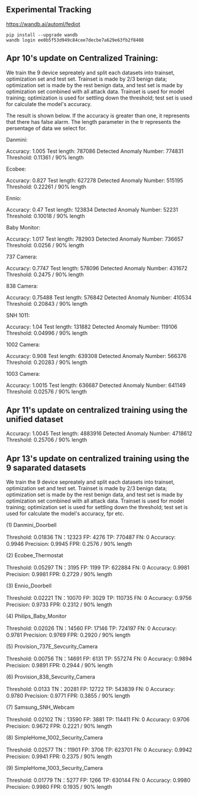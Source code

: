 ## Experimental Tracking
https://wandb.ai/automl/fediot

```
pip install --upgrade wandb
wandb login ee0b5f53d949c84cee7decbe7a629e63fb2f8408
```

## Apr 10's update on Centralized Training:

We train the 9 device sepreately and split each datasets into trainset, optimization set and test set. 
Trainset is made by 2/3 benign data; optimization set is made by the rest benign data, and test set is made by optimization set combined with all attack data.
Trainset is used for model training; optimization is used for settling down the threshold; test set is used for calculate the model's accuracy.

The result is shown below. If the accuracy is greater than one, it represents that there has false alarm. The length parameter in the tr represents the persentage of data we select for.

Danmini:

Accuracy: 1.005
Test length: 787086
Detected Anomaly Number: 774831
Threshold: 0.11361 / 90% length


Ecobee:

Accuracy: 0.827
Test length: 627278
Detected Anomaly Number: 515195
Threshold: 0.22261 / 90% length

Ennio:

Accuracy: 0.47
Test length: 123834
Detected Anomaly Number: 52231
Threshold: 0.10018 / 90% length

Baby Monitor:

Accuracy: 1.017
Test length: 782903
Detected Anomaly Number: 736657
Threshold: 0.0256 / 90% length

737 Camera:

Accuracy: 0.7747
Test length: 578096
Detected Anomaly Number: 431672
Threshold: 0.2475 / 90% length

838 Camera:

Accuracy: 0.75488
Test length: 576842
Detected Anomaly Number: 410534
Threshold: 0.20843 / 90% length

SNH 1011:

Accuracy: 1.04
Test length: 131882
Detected Anomaly Number: 119106
Threshold: 0.04996 / 90% length

1002 Camera:

Accuracy: 0.908
Test length: 639308
Detected Anomaly Number: 566376
Threshold: 0.20283 / 90% length

1003 Camera:

Accuracy: 1.0015
Test length: 636687
Detected Anomaly Number: 641149
Threshold: 0.02576 / 90% length

## Apr 11's update on centralized training using the unified dataset

Accuracy: 1.0045
Test length: 4883916
Detected Anomaly Number: 4718612
Threshold: 0.25706 / 90% length

## Apr 13's update on centralized training using the 9 saparated datasets

We train the 9 device sepreately and split each datasets into trainset, optimization set and test set. 
Trainset is made by 2/3 benign data; optimization set is made by the rest benign data, and test set is made by optimization set combined with all attack data.
Trainset is used for model training; optimization set is used for settling down the threshold; test set is used for calculate the model's accuracy, fpr etc.

(1) Danmini_Doorbell   

Threshold: 0.01836
TN：12323
FP: 4276
TP: 770487
FN: 0
Accuracy: 0.9946
Precision: 0.9945
FPR: 0.2576 / 90% length

(2) Ecobee_Thermostat

Threshold: 0.05297
TN：3195
FP: 1199
TP: 622884
FN: 0
Accuracy: 0.9981
Precision: 0.9981
FPR: 0.2729 / 90% length

(3) Ennio_Doorbell   

Threshold: 0.02221
TN：10070
FP: 3029
TP: 110735
FN: 0
Accuracy: 0.9756
Precision: 0.9733
FPR: 0.2312 / 90% length

(4) Philips_Baby_Monitor

Threshold: 0.02026
TN：14560
FP: 17146
TP: 724197
FN: 0
Accuracy: 0.9781
Precision: 0.9769
FPR: 0.2920 / 90% length

(5) Provision_737E_Sevcurity_Camera

Threshold: 0.00756
TN：14691
FP: 6131
TP: 557274
FN: 0
Accuracy: 0.9894
Precision: 0.9891
FPR: 0.2944 / 90% length

(6) Provision_838_Sevcurity_Camera

Threshold: 0.0133
TN：20281
FP: 12722
TP: 543839
FN: 0
Accuracy: 0.9780
Precision: 0.9771
FPR: 0.3855 / 90% length

(7) Samsung_SNH_Webcam

Threshold: 0.02102
TN：13590
FP: 3881
TP: 114411
FN: 0
Accuracy: 0.9706
Precision: 0.9672
FPR: 0.2221 / 90% length

(8) SimpleHome_1002_Security_Camera

Threshold: 0.02577
TN：11901
FP: 3706
TP: 623701
FN: 0
Accuracy: 0.9942
Precision: 0.9941
FPR: 0.2375 / 90% length

(9) SimpleHome_1003_Security_Camera

Threshold: 0.01779
TN：5277
FP: 1266
TP: 630144
FN: 0
Accuracy: 0.9980
Precision: 0.9980
FPR: 0.1935 / 90% length
